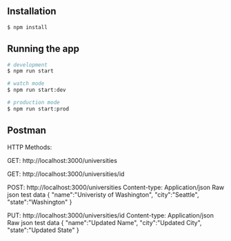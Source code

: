 ## Installation

```bash
$ npm install
```

## Running the app

```bash
# development
$ npm run start

# watch mode
$ npm run start:dev

# production mode
$ npm run start:prod
```

## Postman

HTTP Methods:

<!-- Get all Universitys -->

GET:
http://localhost:3000/universities

<!-- Get a single University id 1-20 -->

GET:
http://localhost:3000/universities/id

<!-- Create a new University -->

POST:
http://localhost:3000/universities
Content-type: Application/json
Raw json test data
{
"name":"Univeristy of Washington",
"city":"Seattle",
"state":"Washington"
}

<!-- Update a University -->

PUT:
http://localhost:3000/universities/id
Content-type: Application/json
Raw json test data
{
"name":"Updated Name",
"city":"Updated City",
"state":"Updated State"
}
